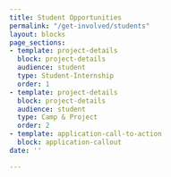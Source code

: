 ```yaml
---
title: Student Opportunities
permalink: "/get-involved/students"
layout: blocks
page_sections:
- template: project-details
  block: project-details
  audience: student
  type: Student-Internship
  order: 1
- template: project-details
  block: project-details
  audience: student
  type: Camp & Project
  order: 2
- template: application-call-to-action
  block: application-callout
date: ''

---
```

